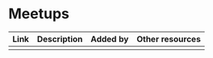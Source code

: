# Meetups

| Link | Description | Added by | Other resources
| -------- | -------- | -------- | -------- |
|           |       |         |         |
